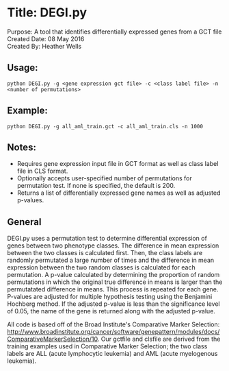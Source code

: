 # Title: DEGI.py  
Purpose: A tool that identifies differentially expressed genes from a GCT file  
Created Date: 08 May 2016  
Created By: Heather Wells  

## Usage:  
```
python DEGI.py -g <gene expression gct file> -c <class label file> -n <number of permutations>
```
## Example:  
```
python DEGI.py -g all_aml_train.gct -c all_aml_train.cls -n 1000
```

## Notes:  
 * Requires gene expression input file in GCT format as well as class label file in CLS format.  
 * Optionally accepts user-specified number of permutations for permutation test. If none is specified, the default is 200.  
 * Returns a list of differentially expressed gene names as well as adjusted p-values. 

## General  
DEGI.py uses a permutation test to determine differential expression of genes between two phenotype classes. The difference in mean expression between the two classes is calculated first. Then, the class labels are randomly permutated a large number of times and the difference in mean expression between the two random classes is calculated for each permutation. A p-value calculated by determining the proportion of random permutations in which the original true difference in means is larger than the permutatated difference in means. This process is repeated for each gene. P-values are adjusted for multiple hypothesis testing using the Benjamini Hochberg method. If the adjusted p-value is less than the significance level of 0.05, the name of the gene is returned along with the adjusted p-value.

All code is based off of the Broad Institute's Comparative Marker Selection:
http://www.broadinstitute.org/cancer/software/genepattern/modules/docs/ComparativeMarkerSelection/10. Our gctfile and clsfile are derived from the training examples used in Comparative Marker Selection; the two class labels are ALL (acute lymphocytic leukemia) and AML (acute myelogenous leukemia).

